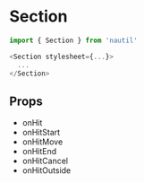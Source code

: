 # Section

```js
import { Section } from 'nautil'

<Section stylesheet={...}>
  ...
</Section>
```

## Props

- onHit
- onHitStart
- onHitMove
- onHitEnd
- onHitCancel
- onHitOutside